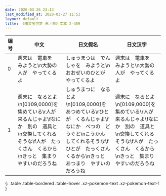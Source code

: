 ```yaml
---
date: 2020-03-26 23:13
last_modified_at: 2020-03-27 11:53
layout: default
title: 《精灵宝可梦 黑／白》文本 2-459
---
```

| 编号 | 中文 | 日文假名 | 日文汉字 |
| ---- | ---- | ---- | --- |
| 0 | 週末は　電車を　みようと\n大勢の人が　やってくるよ | しゅうまつは　でんしゃを　みようと\nおおぜいのひとが　やってくるよ | 週末は　電車を　みようと\n大勢の人が　やってくるよ |
| 1 | 週末に　なるとよ\n[0109,0000]を　集めている\r人が　来るんじゃよ\fなにか　別の　道具と\n交換してくれるそうな\f人が　たっくさん　くるから\nきっと　集まりやすいのだろうね | しゅうまつに　なるとよ\n[0109,0000]を　あつめている\rひとが　くるんじゃよ\fなにか　べつの　どうぐと\nこうかん　してくれるそうな\fひとが　たっくさん　くるから\nきっと　あつまり　やすいのだろうね | 週末に　なるとよ\n[0109,0000]を　集めている\r人が　来るんじゃよ\fなにか　別の　道具と\n交換してくれるそうな\f人が　たっくさん　くるから\nきっと　集まりやすいのだろうね |
{: .table .table-bordered .table-hover .xz-pokemon-text .xz-pokemon-text-1 }